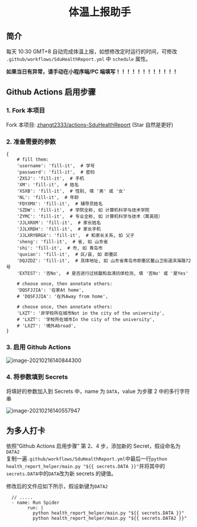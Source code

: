 <div align="center">
<h1 align="center">体温上报助手</h1>
</div>

## 简介

每天 10:30 GMT+8 自动完成体温上报，如想修改定时运行的时间，可修改 `.github/workflows/SduHealthReport.yml` 中 `schedule` 属性。

**如果当日有异常，请手动在小程序端/PC 端填写！！！！！！！！！！！！**

## Github Actions 启用步骤

### 1. Fork 本项目

Fork 本项目: [zhangt2333/actions-SduHealthReport](https://github.com/zhangt2333/actions-SduHealthReport) (Star 自然是更好)

### 2. 准备需要的参数

```
{
    # fill them:
    'username': 'fill-it',  # 学号
    'password': 'fill-it',  # 密码
    'ZXSJ': 'fill-it',  # 手机
    'XM': 'fill-it',  # 姓名
    'XSXB': 'fill-it',  # 性别, 填 '男' 或 '女'
    'NL': 'fill-it',  # 年龄
    'FDYXMX': 'fill-it',  # 辅导员姓名
    'SZDW': 'fill-it',  # 学院全称, 如 计算机科学与技术学院
    'ZYMC': 'fill-it',  # 专业全称, 如 计算机科学与技术（菁英班）
    'JJLXRXM': 'fill-it',  # 家长姓名
    'JJLXRDH': 'fill-it',  # 家长手机
    'JJLXRYBRGX': 'fill-it',  # 和家长关系, 如 父子
    'sheng': 'fill-it',  # 省, 如 山东省
    'shi': 'fill-it',  # 市, 如 青岛市
    'quxian': 'fill-it',  # 区/县, 如 即墨区
    'DQJZDZ': 'fill-it',  # 具体地址, 如 山东省青岛市即墨区鳌山卫街道滨海路72号
    'EXTEST': '否No',  # 是否进行过核酸和血清抗体检测, 填 '否No' 或 '是Yes'

    # choose once, then annotate others:
    'DQSFJJIA': '在家At home',
    # 'DQSFJJIA': '在外Away from home',

    # choose once, then annotate others:
    'LXZT': '非学校所在城市Not in the city of the university',
    # 'LXZT': '学校所在城市In the city of the university',
    # 'LXZT': '境外Abroad',
}
```

### 3. 启用 Github Actions

![image-20210216140844300](README/image-20210216140844300.png)

### 4. 将参数填到 Secrets

将填好的参数加入到 Secrets 中，name 为 `DATA`，value 为步骤 2 中的多行字符串

![image-20210216140557947](README/image-20210216140557947.png)

## 为多人打卡

依照“Github Actions 启用步骤” 第 2、4 步，添加新的 Secret，假设命名为 `DATA2`  
复制一遍`.github/workflows/SduHealthReport.yml`中最后一行`python health_report_helper/main.py "${{ secrets.DATA }}"`并将其中的`secrets.DATA`中的`DATA`改为新 secrets 的键值。

修改后的文件应如下所示，假设新键为`DATA2`

```
  // .....
  - name: Run Spider
        run: |
          python health_report_helper/main.py "${{ secrets.DATA }}"
          python health_report_helper/main.py "${{ secrets.DATA2 }}"
```
